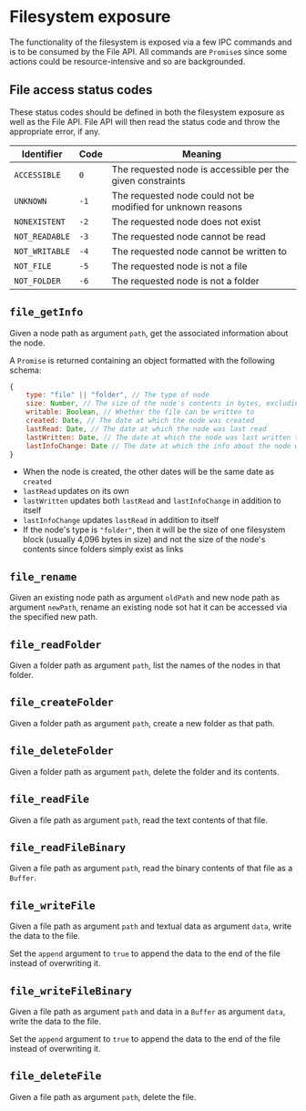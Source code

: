 # Filesystem exposure
The functionality of the filesystem is exposed via a few IPC commands and is to
be consumed by the File API. All commands are `Promise`s since some actions
could be resource-intensive and so are backgrounded.

## File access status codes
These status codes should be defined in both the filesystem exposure as well as
the File API. File API will then read the status code and throw the appropriate
error, if any.

| Identifier     | Code | Meaning                                                      |
|----------------|------|--------------------------------------------------------------|
| `ACCESSIBLE`   |  `0` | The requested node is accessible per the given constraints   |
| `UNKNOWN`      | `-1` | The requested node could not be modified for unknown reasons |
| `NONEXISTENT`  | `-2` | The requested node does not exist                            |
| `NOT_READABLE` | `-3` | The requested node cannot be read                            |
| `NOT_WRITABLE` | `-4` | The requested node cannot be written to                      |
| `NOT_FILE`     | `-5` | The requested node is not a file                             |
| `NOT_FOLDER`   | `-6` | The requested node is not a folder                           |

## `file_getInfo`
Given a node path as argument `path`, get the associated information about the
node. 

A `Promise` is returned containing an object formatted with the following
schema:

```javascript
{
    type: "file" || "folder", // The type of node
    size: Number, // The size of the node's contents in bytes, excluding the node's name and info
    writable: Boolean, // Whether the file can be written to
    created: Date, // The date at which the node was created
    lastRead: Date, // The date at which the node was last read
    lastWritten: Date, // The date at which the node was last written to
    lastInfoChange: Date // The date at which the info about the node was last changed
}
```

* When the node is created, the other dates will be the same date as `created`
* `lastRead` updates on its own
* `lastWritten` updates both `lastRead` and `lastInfoChange` in addition to
  itself
* `lastInfoChange` updates `lastRead` in addition to itself
* If the node's type is `"folder"`, then it will be the size of one filesystem
  block (usually 4,096 bytes in size) and not the size of the node's contents
  since folders simply exist as links

## `file_rename`
Given an existing node path as argument `oldPath` and new node path as argument
`newPath`, rename an existing node sot hat it can be accessed via the specified
new path.

## `file_readFolder`
Given a folder path as argument `path`, list the names of the nodes in that
folder.

## `file_createFolder`
Given a folder path as argument `path`, create a new folder as that path.

## `file_deleteFolder`
Given a folder path as argument `path`, delete the folder and its contents.

## `file_readFile`
Given a file path as argument `path`, read the text contents of that file.

## `file_readFileBinary`
Given a file path as argument `path`, read the binary contents of that file as
a `Buffer`.

## `file_writeFile`
Given a file path as argument `path` and textual data as argument `data`, write
the data to the file.

Set the `append` argument to `true` to append the data to the end of the file
instead of overwriting it.

## `file_writeFileBinary`
Given a file path as argument `path` and data in a `Buffer` as argument `data`,
write the data to the file.

Set the `append` argument to `true` to append the data to the end of the file
instead of overwriting it.

## `file_deleteFile`
Given a file path as argument `path`, delete the file.